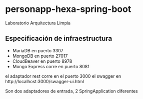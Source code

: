 # personapp-hexa-spring-boot
Laboratorio Arquitectura Limpia

## Especificación de infraestructura
- MariaDB en puerto 3307
- MongoDB en puerto 27017
- CloudBeaver en puerto 8978
- Mongo Express corre en puerto 8081

el adaptador rest corre en el puerto 3000
el swagger en http://localhost:3000/swagger-ui.html

Son dos adaptadores de entrada, 2 SpringApplication diferentes
